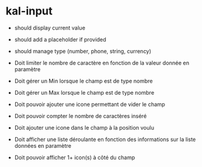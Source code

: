 # kal-input


* should display current value
* should add a placeholder if provided
* should manage type (number, phone, string, currency)

* Doit limiter le nombre de caractère en fonction de la valeur donnée en paramètre
* Doit gérer un Min lorsque le champ est de type nombre
* Doit gérer un Max lorsque le champ est de type nombre
* Doit pouvoir ajouter une icone permettant de vider le champ

* Doit pouvoir compter le nombre de caractères inséré
* Doit ajouter une icone dans le champ à la position voulu
* Doit afficher une liste déroulante en fonction des informations sur la liste données en paramètre
* Doit pouvoir afficher 1+ icon(s) à côté du champ
